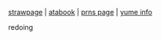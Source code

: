 
[strawpage](https://kingofasgards.straw.page) | [atabook](https://godoflies.atabook.org/) | [prns page](https://en.pronouns.page/@jackhasnoname) | [yume info](https://lukesyume.straw.page)

redoing
